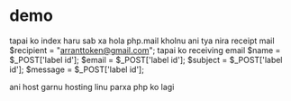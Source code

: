 # demo

tapai ko index haru sab xa hola 
php.mail kholnu ani tya nira receipt mail $recipient = "arranttoken@gmail.com"; tapai ko receiving email
$name = $_POST['label id'];
$email = $_POST['label id'];
$subject = $_POST['label id'];
$message = $_POST['label id'];

ani host garnu hosting linu parxa php ko lagi
